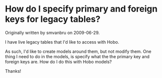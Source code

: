 # How do I specify primary and foreign keys for legacy tables?

Originally written by smvanbru on 2009-06-29.

I have live legacy tables that I'd like to access with Hobo. 

As such, I'd like to create models around them, but not modify them.  One thing I need to do in the models, is specify what the the primary key and foreign keys are.  How do I do this with Hobo models?

Thanks!